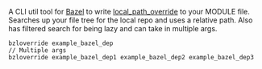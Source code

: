 A CLI util tool for [Bazel](https://bazel.build/) to write [local_path_override](https://bazel.build/rules/lib/globals/module#local_path_override) to your MODULE file. Searches up your file tree for the local repo and uses a relative path. Also has filtered search for being lazy and can take in multiple args.

```
bzloverride example_bazel_dep
// Multiple args
bzloverride example_bazel_dep1 example_bazel_dep2 example_bazel_dep3 
```